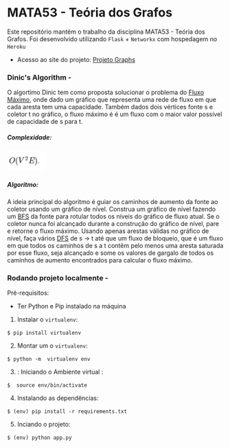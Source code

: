 # MATA53 - Teória dos Grafos

Este repositório mantém o trabalho da disciplina MATA53 - Teória dos Grafos. Foi desenvolvido utilizando `Flask` + `Networkx` com hospedagem no `Heroku`



- Acesso ao site do projeto: [Projeto Graphs](https://projetographs.herokuapp.com/)

### Dinic's Algorithm - 

O algortimo Dinic tem como proposta solucionar o problema do [Fluxo Máximo](https://pt.wikipedia.org/wiki/Rede_de_fluxo#:~:text=O%20mais%20simples%20e%20mais,receptor%20em%20um%20gr%C3%A1fico%20dado.), onde dado um gráfico que representa uma rede de fluxo em que cada aresta tem uma capacidade. Também dados dois vértices fonte s e coletor t no gráfico, o fluxo máximo é é um fluxo com o maior valor possível de capacidade de s para t.



##### Complexidade:

![complexiadade](./complexidade.png)

##### Algoritmo:

A ideia principal do algoritmo é guiar os caminhos de aumento da fonte ao coletor usando um gráfico de nível.
Construa um gráfico de nível fazendo um [BFS](https://pt.wikipedia.org/wiki/Busca_em_largura) da fonte para rotular todos os níveis do gráfico de fluxo atual.
Se o coletor nunca foi alcançado durante a construção do gráfico de nível, pare e retorne o fluxo máximo.
Usando apenas arestas válidas no gráfico de nível, faça vários [DFS](https://pt.wikipedia.org/wiki/Busca_em_profundidade) de s -> t até que um fluxo de bloqueio, que é um fluxo em que todos os caminhos de s a t contêm pelo menos uma aresta saturada por esse fluxo, seja alcançado e some os valores de gargalo de todos os caminhos de aumento encontrados para calcular o fluxo máximo.


### Rodando projeto localmente -

Pré-requisitos: 
- Ter Python e Pip instalado na máquina

1. Instalar o `virtualenv`:
```
$ pip install virtualenv
```

2. Montar um  o `virtualenv`:
```
$ python -m  virtualenv env
```

3. : Iniciando o Ambiente virtual :
```
$  source env/bin/activate
```

4. Instalando as dependências:
```
$ (env) pip install -r requirements.txt
```

5. Inciando o projeto:
```
$ (env) python app.py

